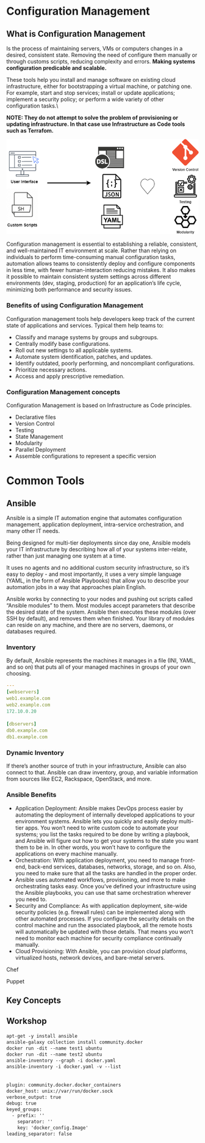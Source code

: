 # Configuration Management
## What is Configuration Management
Is the process of maintaining servers, VMs or computers changes in a desired, consistent state. Removing the need of configure them manually or through customs scripts, reducing complexity and errors. **Making systems configuration  predicable and scalable.** 

These tools help you install and manage software on existing cloud infrastructure, either for bootstrapping a virtual machine, or patching one. For example, start and stop services; install or update applications; implement a security policy; or perform a wide variety of other configuration tasks.\

**NOTE: They do not attempt to solve the problem of provisioning or updating infrastructure. In that case use Infrastructure as Code tools such as Terrafom.**


<div align="center">
    <img src="cm2.png">
</div>


Configuration management is essential to establishing a reliable, consistent, and well-maintained IT environment at scale. Rather than relying on individuals to perform time-consuming manual configuration tasks, automation allows teams to consistently deploy and configure components in less time, with fewer human-interaction reducing mistakes. It also makes it possible to maintain consistent system settings across different environments (dev, staging, production) for an application’s life cycle, minimizing both performance and security issues.


### Benefits of using Configuration Management

Configuration management tools help developers keep track of the current state of applications and services. Typical them help teams to:
* Classify and manage systems by groups and subgroups. 
* Centrally modify base configurations.
* Roll out new settings to all applicable systems. 
* Automate system identification, patches, and updates.
* Identify outdated, poorly performing, and noncompliant configurations. 
* Prioritize necessary actions. 
* Access and apply prescriptive remediation.

### Configuration Management concepts
Configuration Management is based on Infrastructure as Code principles.
* Declarative files
* Version Control
* Testing
* State Management
* Modularity
* Parallel Deployment
* Assemble configurations to represent a specific version 

# Common Tools

## Ansible

Ansible is a simple IT automation engine that automates configuration management, application deployment, intra-service orchestration, and many other IT needs.

Being designed for multi-tier deployments since day one, Ansible models your IT infrastructure by describing how all of your systems inter-relate, rather than just managing one system at a time.

It uses no agents and no additional custom security infrastructure, so it’s easy to deploy - and most importantly, it uses a very simple language (YAML, in the form of Ansible Playbooks) that allow you to describe your automation jobs in a way that approaches plain English.

Ansible works by connecting to your nodes and pushing out scripts called “Ansible modules” to them. Most modules accept parameters that describe the desired state of the system. Ansible then executes these modules (over SSH by default), and removes them when finished. Your library of modules can reside on any machine, and there are no servers, daemons, or databases required.

### Inventory
By default, Ansible represents the machines it manages in a file (INI, YAML, and so on) that puts all of your managed machines in groups of your own choosing.

```yaml
---
[webservers]
web1.example.com
web2.example.com
172.10.0.20

[dbservers]
db0.example.com
db1.example.com
```

### Dynamic Inventory

If there’s another source of truth in your infrastructure, Ansible can also connect to that. Ansible can draw inventory, group, and variable information from sources like EC2, Rackspace, OpenStack, and more.

### Ansible Benefits


* Application Deployment: Ansible makes DevOps process easier by automating the deployment of internally developed applications to your environment systems. Ansible lets you quickly and easily deploy multi-tier apps. You won’t need to write custom code to automate your systems; you list the tasks required to be done by writing a playbook, and Ansible will figure out how to get your systems to the state you want them to be in. In other words, you won’t have to configure the applications on every machine manually.
* Orchestration: With application deployment, you need to manage front-end, back-end services, databases, networks, storage, and so on. Also, you need to make sure that all the tasks are handled in the proper order.
* Ansible uses automated workflows, provisioning, and more to make orchestrating tasks easy. Once you’ve defined your infrastructure using the Ansible playbooks, you can use that same orchestration wherever you need to.
*   Security and Compliance: As with application deployment, site-wide security policies (e.g. firewall rules) can be implemented along with other automated processes. If you configure the security details on the control machine and run the associated playbook, all the remote hosts will automatically be updated with those details. That means you won’t need to monitor each machine for security compliance continually manually.
*   Cloud Provisioning: With Ansible, you can provision cloud platforms, virtualized hosts, network devices, and bare-metal servers.

Chef

Puppet

## Key Concepts
## Workshop

```
apt-get -y install ansible
ansible-galaxy collection install community.docker
docker run -dit --name test1 ubuntu
docker run -dit --name test2 ubuntu
ansible-inventory --graph -i docker.yaml
ansible-inventory -i docker.yaml -v --list


plugin: community.docker.docker_containers
docker_host: unix://var/run/docker.sock
verbose_output: true
debug: true
keyed_groups:
  - prefix: ''
    separator: ''
    key: 'docker_config.Image'
leading_separator: false

```